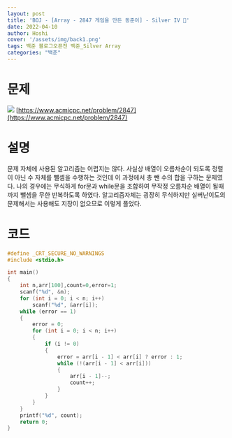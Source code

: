 ```yaml
---
layout: post
title: 'BOJ - [Array - 2847 게임을 만든 동준이] - Silver IV 🥈'
date: 2022-04-10
author: Hoshi
cover: '/assets/img/back1.png'
tags: 백준 블로그오픈전 백준_Silver Array
categories: "백준"
---
```

# 문제
![]({{site.url}}/assets/img/posts_img/2847.png)
[https://www.acmicpc.net/problem/2847](https://www.acmicpc.net/problem/2847)

# 설명
문제 자체에 사용된 알고리즘는 어렵지는 않다. 사실상 배열이 오름차순이 되도록 정렬이 아닌 수 자체를 뺄셈을 수행하는 것인데 이 과정에서 총 뺀 수의 합을 구하는 문제였다. 나의 경우에는 무식하게 for문과 while문을 조합하여 무작정 오름차순 배열이 될때까지 뺄셈을 무한 반복하도록 하였다. 알고리즘자체는 굉장히 무식하지만 실버난이도의 문제해서는 사용해도 지장이 없으므로 이렇게 폴었다.

# 코드

```c
#define _CRT_SECURE_NO_WARNINGS
#include <stdio.h>

int main()
{
	int n,arr[100],count=0,error=1;
	scanf("%d", &n);
	for (int i = 0; i < n; i++)
		scanf("%d", &arr[i]);
	while (error == 1)
	{
		error = 0;
		for (int i = 0; i < n; i++)
		{
			if (i != 0)
			{
				error = arr[i - 1] < arr[i] ? error : 1;
				while (!(arr[i - 1] < arr[i]))
				{
					arr[i - 1]--;
					count++;
				}
			}
		}
	}
	printf("%d", count);
	return 0;
}
```
